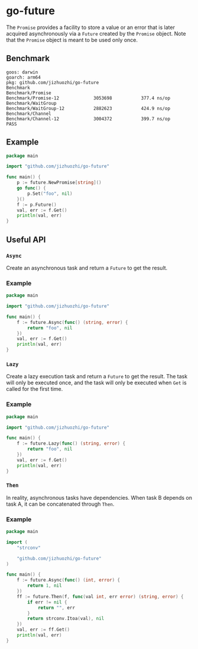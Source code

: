 # go-future

The `Promise` provides a facility to store a value or an error that is later acquired asynchronously via a `Future` created by the `Promise` object. Note that the `Promise` object is meant to be used only once.

## Benchmark

```
goos: darwin
goarch: arm64
pkg: github.com/jizhuozhi/go-future
Benchmark
Benchmark/Promise
Benchmark/Promise-12         	 3053698	       377.4 ns/op
Benchmark/WaitGroup
Benchmark/WaitGroup-12       	 2882623	       424.9 ns/op
Benchmark/Channel
Benchmark/Channel-12         	 3004372	       399.7 ns/op
PASS
```

## Example

```go
package main

import "github.com/jizhuozhi/go-future"

func main() {
	p := future.NewPromise[string]()
	go func() {
		p.Set("foo", nil)
	}()
	f := p.Future()
	val, err := f.Get()
	println(val, err)
}
```

## Useful API

### `Async`

Create an asynchronous task and return a `Future` to get the result.

### Example

```go
package main

import "github.com/jizhuozhi/go-future"

func main() {
	f := future.Async(func() (string, error) {
		return "foo", nil
	})
	val, err := f.Get()
	println(val, err)
}
```

### `Lazy`


Create a lazy execution task and return a `Future` to get the result. The task will only be executed once, and the task will only be executed when `Get` is called for the first time.

### Example

```go
package main

import "github.com/jizhuozhi/go-future"

func main() {
	f := future.Lazy(func() (string, error) {
		return "foo", nil
	})
	val, err := f.Get()
	println(val, err)
}
```

### `Then`


In reality, asynchronous tasks have dependencies. When task B depends on task A, it can be concatenated through `Then`.

### Example

```go
package main

import (
	"strconv"

	"github.com/jizhuozhi/go-future"
)

func main() {
	f := future.Async(func() (int, error) {
		return 1, nil
	})
	ff := future.Then(f, func(val int, err error) (string, error) {
		if err != nil {
			return "", err
		}
		return strconv.Itoa(val), nil
	})
	val, err := ff.Get()
	println(val, err)
}
```
